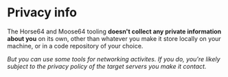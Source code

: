
# Privacy info

The Horse64 and Moose64 tooling **doesn't collect
any private information about you** on its own, other
than whatever you make it store locally on your machine,
or in a code repository of your choice.

*But you can use some tools for networking activites. If
you do, you're likely subject to the privacy policy of
the target servers you make it contact.*


